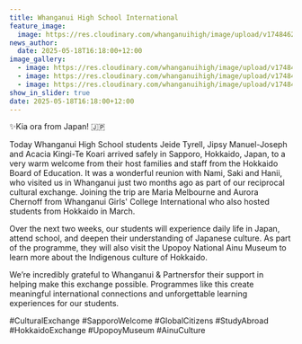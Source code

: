 ```yaml
---
title: Whanganui High School International
feature_image:
  image: https://res.cloudinary.com/whanganuihigh/image/upload/v1748462285/News/japint.jpg
news_author:
  date: 2025-05-18T16:18:00+12:00
image_gallery:
  - image: https://res.cloudinary.com/whanganuihigh/image/upload/v1748462287/News/japint1.jpg
  - image: https://res.cloudinary.com/whanganuihigh/image/upload/v1748462286/News/japint2.jpg
  - image: https://res.cloudinary.com/whanganuihigh/image/upload/v1748462286/News/japint3.jpg
show_in_slider: true
date: 2025-05-18T16:18:00+12:00
---
```

✨Kia ora from Japan! 🇯🇵

Today Whanganui High School students Jeide Tyrell, Jipsy Manuel-Joseph and Acacia Kingi-Te Koari arrived safely in Sapporo, Hokkaido, Japan, to a very warm welcome from their host families and staff from the Hokkaido Board of Education. It was a wonderful reunion with Nami, Saki and Hanii, who visited us in Whanganui just two months ago as part of our reciprocal cultural exchange. Joining the trip are Maria Melbourne and Aurora Chernoff from Whanganui Girls' College International who also hosted students from Hokkaido in March. 

Over the next two weeks, our students will experience daily life in Japan, attend school, and deepen their understanding of Japanese culture. As part of the programme, they will also visit the Upopoy National Ainu Museum to learn more about the Indigenous culture of Hokkaido.

We’re incredibly grateful to Whanganui & Partnersfor their support in helping make this exchange possible. Programmes like this create meaningful international connections and unforgettable learning experiences for our students.

\#CulturalExchange #SapporoWelcome #GlobalCitizens #StudyAbroad #HokkaidoExchange #UpopoyMuseum #AinuCulture

